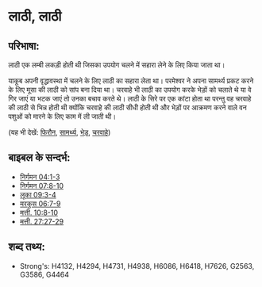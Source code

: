 # लाठी, लाठी #

## परिभाषा: ##

लाठी एक लम्बी लकड़ी होती थी जिसका उपयोग चलने में सहारा लेने के लिए किया जाता था।

याकूब अपनी वृद्धावस्था में चलने के लिए लाठी का सहारा लेता था।
परमेश्वर ने अपना सामर्थ्य प्रकट करने के लिए मूसा की लाठी को सांप बना दिया था।
चरवाहे भी लाठी का उपयोग करके भेड़ों को चलाते थे या वे गिर जाएं या भटक जाएं तो उनका बचाव करते थे।
लाठी के सिरे पर एक कांटा होता था परन्तु वह चरवाहे की लाठी से भिन्न होती थी क्योंकि चरवाहे की लाठी सीधी होती थी और भेड़ों पर आक्रमण करने वाले वन पशुओं को मारने के लिए काम में ली जाती थी।

(यह भी देखें: [फिरौन](../names/pharaoh.md), [सामर्थ्य](../kt/power.md), [भेड़](../other/sheep.md), [चरवाहे](../other/shepherd.md))

## बाइबल के सन्दर्भ: ##

* [निर्गमन 04:1-3](rc://hi/tn/help/exo/04/01)
* [निर्गमन 07:8-10](rc://hi/tn/help/exo/07/08)
* [लूका 09:3-4](rc://hi/tn/help/luk/09/03)
* [मरकुस 06:7-9](rc://hi/tn/help/mrk/06/07)
* [मत्ती. 10:8-10](rc://hi/tn/help/mat/10/08)
* [मत्ती. 27:27-29](rc://hi/tn/help/mat/27/27)

## शब्द तथ्य: ##

* Strong's: H4132, H4294, H4731, H4938, H6086, H6418, H7626, G2563, G3586, G4464
